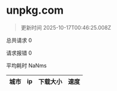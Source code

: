 
  # unpkg.com

  > 更新时间 2025-10-17T00:46:25.008Z
  
  总共请求 0

  请求报错 0

  平均耗时 NaNms

|城市|ip|下载大小|速度|
|-----|----------|---|---|

  